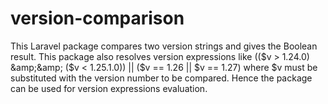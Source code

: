 # version-comparison
This Laravel package compares two version strings and gives the Boolean result. This package also resolves version expressions like (($v > 1.24.0) &amp;&amp; ($v &lt; 1.25.1.0)) || ($v == 1.26 || $v == 1.27) where $v must be substituted with the version number to be compared.
Hence the package can be used for version expressions evaluation.
